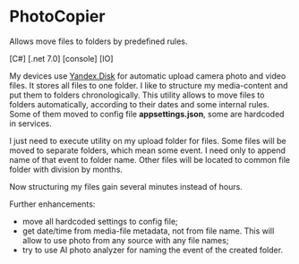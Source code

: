 ﻿# PhotoCopier

Allows move files to folders by predefined rules.

[C#] [.net 7.0] [console] [IO]

My devices use [Yandex.Disk](https://360.yandex.com/disk/) for automatic upload camera photo and video files. It stores all files to one folder. I like to structure my media-content and put them to folders chronologically.
This utility allows to move files to folders automatically, according to their dates and some internal rules. Some of them moved to config file __appsettings.json__, some are hardcoded in services.

I just need to execute utility on my upload folder for files. Some files will be moved to separate folders, which mean some event. I need only to append name of that event to folder name. Other files will be located to common file folder with division by months.

Now structuring my files gain several minutes instead of hours.

Further enhancements:

- move all hardcoded settings to config file;
- get date/time from media-file metadata, not from file name. This will allow to use photo from any source with any file names;
- try to use AI photo analyzer for naming the event of the created folder.
